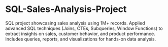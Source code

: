 # SQL-Sales-Analysis-Project
SQL project showcasing sales analysis using 1M+ records. Applied advanced SQL techniques (Joins, CTEs, Subqueries, Window Functions) to extract insights on sales, customer behavior, and product performance. Includes queries, reports, and visualizations for hands-on data analysis.

